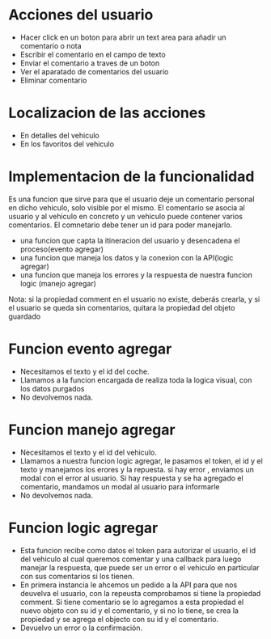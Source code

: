 # Acciones del usuario
- Hacer click en un boton para abrir un text area para añadir un comentario o nota
- Escribir el comentario en el campo de texto
- Enviar el comentario a traves de un boton
- Ver el aparatado de comentarios del usuario
- Eliminar comentario

# Localizacion de las acciones
- En detalles del vehiculo
- En los favoritos del vehiculo

# Implementacion de la funcionalidad
Es una funcion que sirve para que el usuario deje un comentario personal en dicho vehiculo, solo visible por el mismo. El comentario se asocia al usuario y al vehiculo en concreto y un vehiculo puede contener varios comentarios. El comnetario debe tener un id para poder manejarlo.

- una funcion que capta la itineracion del usuario y desencadena el proceso(evento agregar)
- una funcion que maneja los datos y la conexion con la API(logic agregar)
- una funcion que maneja los errores y la respuesta de nuestra funcion logic (manejo agregar)

Nota: si la propiedad comment en el usuario no existe, deberás crearla, y si el usuario se queda sin comentarios, quitara la propiedad del objeto guardado

# Funcion evento agregar
- Necesitamos el texto y el id del coche.
- Llamamos a la funcion encargada de realiza toda la logica visual, con los datos purgados
- No devolvemos nada.

# Funcion manejo agregar
- Necesitamos el texto y el id del vehiculo.
- Llamamos a nuestra funcion logic agregar, le pasamos el token, el id y el texto y manejamos los erores y la repuesta. si hay error , enviamos un modal con el error al usuario. Si hay respuesta  y se ha agregado el comentario, mandamos un modal al usuario para informarle
- No devolvemos nada.

# Funcion logic agregar
- Esta funcion recibe como datos el token para autorizar el usuario, el id del vehiculo al cual queremos comentar y una callback para luego manejar la respuesta, que puede ser un error o el vehiculo en particular con sus comentarios si los tienen.
- En primera instancia le ahcemos un pedido a la API para que nos deuvelva el usuario, con la repeusta comprobamos si tiene la propiedad comment. Si tiene comentario se lo agregamos a esta propiedad el nuevo objeto con su id y el comentario, y si no lo tiene, se crea la propiedad y se agrega el objecto con su id y el comentario.
- Devuelvo un error o la confirmación.

